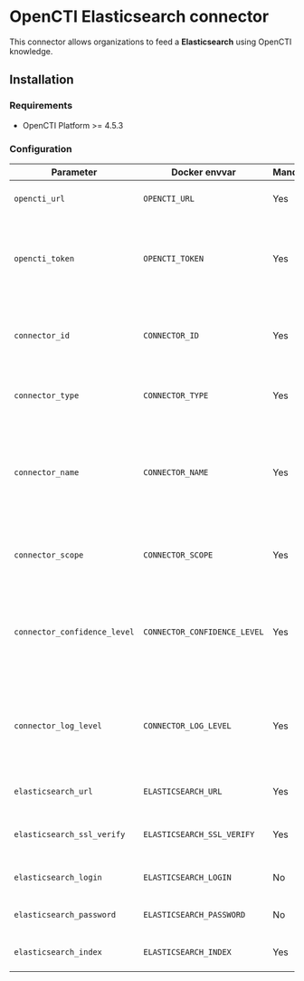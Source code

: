 # OpenCTI Elasticsearch connector

This connector allows organizations to feed a **Elasticsearch** using OpenCTI knowledge. 

## Installation

### Requirements

- OpenCTI Platform >= 4.5.3

### Configuration

| Parameter                            | Docker envvar                       | Mandatory    | Description                                                                                                                                                |
| ------------------------------------ | ----------------------------------- | ------------ | ---------------------------------------------------------------------------------------------------------------------------------------------------------- |
| `opencti_url`                        | `OPENCTI_URL`                       | Yes          | The URL of the OpenCTI platform.                                                                                                                           |
| `opencti_token`                      | `OPENCTI_TOKEN`                     | Yes          | The default admin token configured in the OpenCTI platform parameters file.                                                                                |
| `connector_id`                       | `CONNECTOR_ID`                      | Yes          | A valid arbitrary `UUIDv4` that must be unique for this connector.                                                                                         |
| `connector_type`                     | `CONNECTOR_TYPE`                    | Yes          | Must be `STREAM` (this is the connector type).                                                                                                             |
| `connector_name`                     | `CONNECTOR_NAME`                    | Yes          | The name of the Elasticsearch instance, to identify it if you have multiple Elasticsearch connectors.                                                                    |
| `connector_scope`                    | `CONNECTOR_SCOPE`                   | Yes          | Must be `elasticsearch`, not used in this connector.                                                                                                              |
| `connector_confidence_level`         | `CONNECTOR_CONFIDENCE_LEVEL`        | Yes          | The default confidence level for created sightings (a number between 1 and 4).                                                                             |
| `connector_log_level`                | `CONNECTOR_LOG_LEVEL`               | Yes          | The log level for this connector, could be `debug`, `info`, `warn` or `error` (less verbose).                                                              |
| `elasticsearch_url`                  | `ELASTICSEARCH_URL`                 | Yes          | The Elasticsearch instance URL                                                                                                                                   |
| `elasticsearch_ssl_verify`           | `ELASTICSEARCH_SSL_VERIFY`          | Yes          | Enable the SSL certificate check (default: `true`)                                                                                                         |
| `elasticsearch_login`                | `ELASTICSEARCH_LOGIN`               | No           | The Elasticsearch login user.                                                                                                                                     |
| `elasticsearch_password`             | `ELASTICSEARCH_PASSWORD`            | No           | The Elasticsearch password.                                                                                                                                       |
| `elasticsearch_index`                | `ELASTICSEARCH_INDEX`               | Yes          | The Elasticsearch index name.                                                                                                                                 |